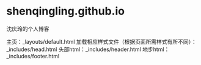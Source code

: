 # shenqingling.github.io
沈庆玲的个人博客

主页：_layouts/default.html
	加载相应样式文件（根据页面所需样式有所不同）：_includes/head.html
	头部html：_includes/header.html
	地步html：_includes/footer.html
